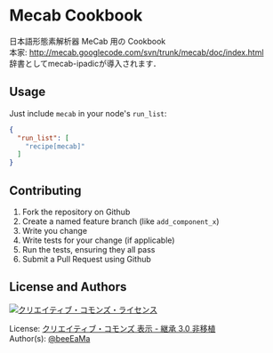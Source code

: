 Mecab Cookbook
==============
日本語形態素解析器 MeCab 用の Cookbook<br/>
本家: http://mecab.googlecode.com/svn/trunk/mecab/doc/index.html <br/>
辞書としてmecab-ipadicが導入されます．

Usage
-----
Just include `mecab` in your node's `run_list`:

```json
{
  "run_list": [
    "recipe[mecab]"
  ]
}
```

Contributing
------------
 1. Fork the repository on Github
 2. Create a named feature branch (like `add_component_x`)
 3. Write you change
 4. Write tests for your change (if applicable)
 5. Run the tests, ensuring they all pass
 6. Submit a Pull Request using Github

License and Authors
-------------------
<a rel="license" href="http://creativecommons.org/licenses/by-sa/3.0/deed.ja">
  <img alt="クリエイティブ・コモンズ・ライセンス" style="border-width:0" src="http://i.creativecommons.org/l/by-sa/3.0/88x31.png" />
</a>

License: [クリエイティブ・コモンズ 表示 - 継承 3.0 非移植](http://creativecommons.org/licenses/by-sa/3.0/deed.ja)<br/>
Author(s): [@beeEaMa](https://twitter.com/beeEaMa)
